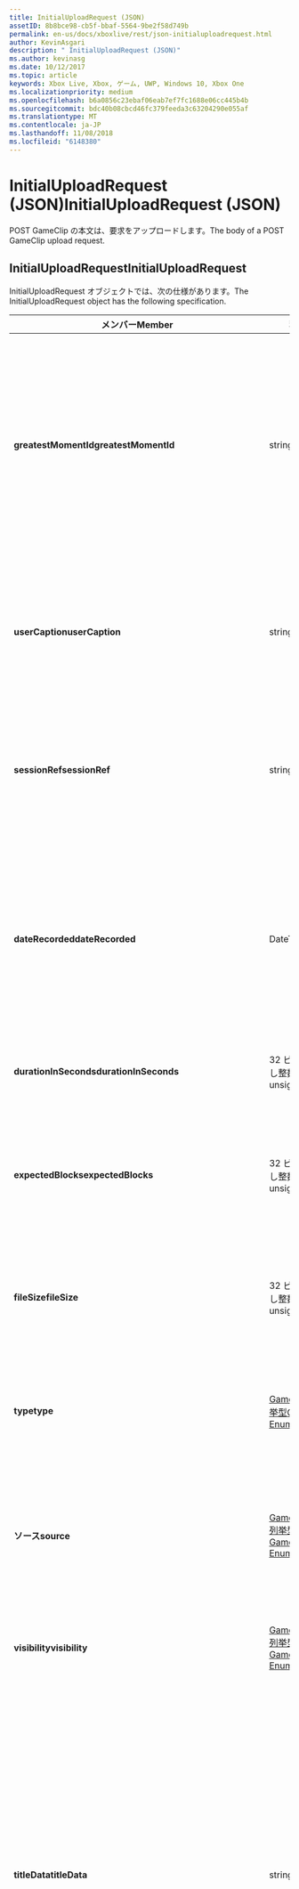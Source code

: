 ```yaml
---
title: InitialUploadRequest (JSON)
assetID: 8b8bce98-cb5f-bbaf-5564-9be2f58d749b
permalink: en-us/docs/xboxlive/rest/json-initialuploadrequest.html
author: KevinAsgari
description: " InitialUploadRequest (JSON)"
ms.author: kevinasg
ms.date: 10/12/2017
ms.topic: article
keywords: Xbox Live, Xbox, ゲーム, UWP, Windows 10, Xbox One
ms.localizationpriority: medium
ms.openlocfilehash: b6a0856c23ebaf06eab7ef7fc1688e06cc445b4b
ms.sourcegitcommit: bdc40b08cbcd46fc379feeda3c63204290e055af
ms.translationtype: MT
ms.contentlocale: ja-JP
ms.lasthandoff: 11/08/2018
ms.locfileid: "6148380"
---
```

# <a name="initialuploadrequest-json"></a><span data-ttu-id="a23bc-104">InitialUploadRequest (JSON)</span><span class="sxs-lookup"><span data-stu-id="a23bc-104">InitialUploadRequest (JSON)</span></span>
<span data-ttu-id="a23bc-105">POST GameClip の本文は、要求をアップロードします。</span><span class="sxs-lookup"><span data-stu-id="a23bc-105">The body of a POST GameClip upload request.</span></span> 
<a id="ID4EN"></a>

 
## <a name="initialuploadrequest"></a><span data-ttu-id="a23bc-106">InitialUploadRequest</span><span class="sxs-lookup"><span data-stu-id="a23bc-106">InitialUploadRequest</span></span>
 
<span data-ttu-id="a23bc-107">InitialUploadRequest オブジェクトでは、次の仕様があります。</span><span class="sxs-lookup"><span data-stu-id="a23bc-107">The InitialUploadRequest object has the following specification.</span></span>
 
| <span data-ttu-id="a23bc-108">メンバー</span><span class="sxs-lookup"><span data-stu-id="a23bc-108">Member</span></span>| <span data-ttu-id="a23bc-109">種類</span><span class="sxs-lookup"><span data-stu-id="a23bc-109">Type</span></span>| <span data-ttu-id="a23bc-110">説明</span><span class="sxs-lookup"><span data-stu-id="a23bc-110">Description</span></span>| 
| --- | --- | --- | 
| <b><span data-ttu-id="a23bc-111">greatestMomentId</span><span class="sxs-lookup"><span data-stu-id="a23bc-111">greatestMomentId</span></span></b>| <span data-ttu-id="a23bc-112">string</span><span class="sxs-lookup"><span data-stu-id="a23bc-112">string</span></span>| <span data-ttu-id="a23bc-113">クリップの名前として使用するテキストの文字列 ID。</span><span class="sxs-lookup"><span data-stu-id="a23bc-113">The string ID for the text to use as the name for the clip.</span></span> <span data-ttu-id="a23bc-114">これの管理し、タイトルの開発者によってタイトルの構成ファイルにローカライズされます。</span><span class="sxs-lookup"><span data-stu-id="a23bc-114">This is managed and localized in the config file for the title by the developer of the title.</span></span>| 
| <b><span data-ttu-id="a23bc-115">userCaption</span><span class="sxs-lookup"><span data-stu-id="a23bc-115">userCaption</span></span></b>| <span data-ttu-id="a23bc-116">string</span><span class="sxs-lookup"><span data-stu-id="a23bc-116">string</span></span>| <span data-ttu-id="a23bc-117">省略可能。</span><span class="sxs-lookup"><span data-stu-id="a23bc-117">Optional.</span></span> <span data-ttu-id="a23bc-118">ユーザー入力の代替名最大 250 文字の最大長のゲーム クリップされます。</span><span class="sxs-lookup"><span data-stu-id="a23bc-118">Alternate user-entered name for game clip up to a maximum length of 250 characters.</span></span>| 
| <b><span data-ttu-id="a23bc-119">sessionRef</span><span class="sxs-lookup"><span data-stu-id="a23bc-119">sessionRef</span></span></b>| <span data-ttu-id="a23bc-120">string</span><span class="sxs-lookup"><span data-stu-id="a23bc-120">string</span></span>| <span data-ttu-id="a23bc-121">省略可能。</span><span class="sxs-lookup"><span data-stu-id="a23bc-121">Optional.</span></span> <span data-ttu-id="a23bc-122">ゲーム セッションのレコーディングの完了を参照します。</span><span class="sxs-lookup"><span data-stu-id="a23bc-122">Game session reference during which the recording was done.</span></span>| 
| <b><span data-ttu-id="a23bc-123">dateRecorded</span><span class="sxs-lookup"><span data-stu-id="a23bc-123">dateRecorded</span></span></b>| <span data-ttu-id="a23bc-124">DateTime</span><span class="sxs-lookup"><span data-stu-id="a23bc-124">DateTime</span></span>| <span data-ttu-id="a23bc-125">UTC で、レコーディングを開始した時刻。</span><span class="sxs-lookup"><span data-stu-id="a23bc-125">The time the recording was started, in UTC.</span></span> <span data-ttu-id="a23bc-126">ISO 8601 文字列としてマーシャ リング (詳細については、<a href="http://www.w3.org/TR/NOTE-datetime">日付と時刻の形式</a>を参照) の書式を設定します。</span><span class="sxs-lookup"><span data-stu-id="a23bc-126">Marshalled as a string in ISO 8601 format (see <a href="http://www.w3.org/TR/NOTE-datetime">Date and Time Formats</a> for more information).</span></span>| 
| <b><span data-ttu-id="a23bc-127">durationInSeconds</span><span class="sxs-lookup"><span data-stu-id="a23bc-127">durationInSeconds</span></span></b>| <span data-ttu-id="a23bc-128">32 ビットの符号なし整数</span><span class="sxs-lookup"><span data-stu-id="a23bc-128">32-bit unsigned integer</span></span>| <span data-ttu-id="a23bc-129">秒単位でのクリップの長さ。</span><span class="sxs-lookup"><span data-stu-id="a23bc-129">The length of the clip in seconds.</span></span>| 
| <b><span data-ttu-id="a23bc-130">expectedBlocks</span><span class="sxs-lookup"><span data-stu-id="a23bc-130">expectedBlocks</span></span></b>| <span data-ttu-id="a23bc-131">32 ビットの符号なし整数</span><span class="sxs-lookup"><span data-stu-id="a23bc-131">32-bit unsigned integer</span></span>| <span data-ttu-id="a23bc-132">省略可能。</span><span class="sxs-lookup"><span data-stu-id="a23bc-132">Optional.</span></span> <span data-ttu-id="a23bc-133">ファイルを分類するブロックの数。</span><span class="sxs-lookup"><span data-stu-id="a23bc-133">Number of blocks into which file will be divided.</span></span> <span data-ttu-id="a23bc-134">省略ファイルは、1 つの要求で送信されます。</span><span class="sxs-lookup"><span data-stu-id="a23bc-134">Omit if file will be transmitted in a single request.</span></span>| 
| <b><span data-ttu-id="a23bc-135">fileSize</span><span class="sxs-lookup"><span data-stu-id="a23bc-135">fileSize</span></span></b>| <span data-ttu-id="a23bc-136">32 ビットの符号なし整数</span><span class="sxs-lookup"><span data-stu-id="a23bc-136">32-bit unsigned integer</span></span>| <span data-ttu-id="a23bc-137">ファイル サイズのアップロードされるビデオのバイト数。</span><span class="sxs-lookup"><span data-stu-id="a23bc-137">File size in bytes of the video that will be uploaded.</span></span>| 
| <b><span data-ttu-id="a23bc-138">type</span><span class="sxs-lookup"><span data-stu-id="a23bc-138">type</span></span></b>| [<span data-ttu-id="a23bc-139">GameClipType 列挙型</span><span class="sxs-lookup"><span data-stu-id="a23bc-139">GameClipType Enumeration</span></span>](../enums/gvr-enum-gamecliptypes.md)| <span data-ttu-id="a23bc-140">コンマ区切りで列挙型の文字列値としてマーシャ リング、クリップの種類です。</span><span class="sxs-lookup"><span data-stu-id="a23bc-140">The type of clip, marshaled as a string value of the enumeration that is comma-delimited.</span></span>| 
| <b><span data-ttu-id="a23bc-141">ソース</span><span class="sxs-lookup"><span data-stu-id="a23bc-141">source</span></span></b>| [<span data-ttu-id="a23bc-142">GameClipSource 列挙型</span><span class="sxs-lookup"><span data-stu-id="a23bc-142">GameClipSource Enumeration</span></span>](../enums/gvr-enum-gameclipsource.md)| <span data-ttu-id="a23bc-143">クリップの元の指定、列挙体の文字列値としてマーシャ リングします。</span><span class="sxs-lookup"><span data-stu-id="a23bc-143">Specifies how the clip was sourced, marshaled as a string value of the enumeration.</span></span>| 
| <b><span data-ttu-id="a23bc-144">visibility</span><span class="sxs-lookup"><span data-stu-id="a23bc-144">visibility</span></span></b>| [<span data-ttu-id="a23bc-145">GameClipVisibility 列挙型</span><span class="sxs-lookup"><span data-stu-id="a23bc-145">GameClipVisibility Enumeration</span></span>](../enums/gvr-enum-gameclipvisibility.md)| <span data-ttu-id="a23bc-146">システムでの公開後に、ゲーム クリップの可視性を指定します。</span><span class="sxs-lookup"><span data-stu-id="a23bc-146">Specifies the visibility of the game clip once it is published in the system.</span></span>| 
| <b><span data-ttu-id="a23bc-147">titleData</span><span class="sxs-lookup"><span data-stu-id="a23bc-147">titleData</span></span></b>| <span data-ttu-id="a23bc-148">string</span><span class="sxs-lookup"><span data-stu-id="a23bc-148">string</span></span>| <span data-ttu-id="a23bc-149">省略可能。</span><span class="sxs-lookup"><span data-stu-id="a23bc-149">Optional.</span></span> <span data-ttu-id="a23bc-150">このクリップに関連付けられているタイトル固有のプロパティのプロパティ バッグです。</span><span class="sxs-lookup"><span data-stu-id="a23bc-150">Property bag for title-specific properties associated with this clip.</span></span> <span data-ttu-id="a23bc-151">格納され、として返されるのです。</span><span class="sxs-lookup"><span data-stu-id="a23bc-151">Stored and returned as-is.</span></span> <span data-ttu-id="a23bc-152">タイトル デベロッパーは、クリップに関するメタデータを保持するため、このフィールドを使用できます。</span><span class="sxs-lookup"><span data-stu-id="a23bc-152">Title developers can use this field to persist their own metadata about a clip.</span></span>| 
| <b><span data-ttu-id="a23bc-153">titleData</span><span class="sxs-lookup"><span data-stu-id="a23bc-153">titleData</span></span></b>| <span data-ttu-id="a23bc-154">string</span><span class="sxs-lookup"><span data-stu-id="a23bc-154">string</span></span>| <span data-ttu-id="a23bc-155">省略可能。</span><span class="sxs-lookup"><span data-stu-id="a23bc-155">Optional.</span></span> <span data-ttu-id="a23bc-156">このクリップに関連付けられているコンソールに固有のプロパティのプロパティ バッグです。</span><span class="sxs-lookup"><span data-stu-id="a23bc-156">Property bag for console-specific properties associated with this clip.</span></span> <span data-ttu-id="a23bc-157">格納され、として返されるのです。</span><span class="sxs-lookup"><span data-stu-id="a23bc-157">Stored and returned as-is.</span></span> <span data-ttu-id="a23bc-158">本体のプラットフォームでは、クリップに関するメタデータを保持するため、このフィールドを使用できます。</span><span class="sxs-lookup"><span data-stu-id="a23bc-158">Console Platform can use this field to persist their own metadata about a clip.</span></span>| 
| <b><span data-ttu-id="a23bc-159">systemProperties</span><span class="sxs-lookup"><span data-stu-id="a23bc-159">systemProperties</span></span></b>| <span data-ttu-id="a23bc-160">string</span><span class="sxs-lookup"><span data-stu-id="a23bc-160">string</span></span>| <span data-ttu-id="a23bc-161">省略可能。</span><span class="sxs-lookup"><span data-stu-id="a23bc-161">Optional.</span></span> <span data-ttu-id="a23bc-162">このクリップに関連付けられているコンソールに固有のプロパティのプロパティ バッグです。</span><span class="sxs-lookup"><span data-stu-id="a23bc-162">Property bag for console-specific properties associated with this clip.</span></span> <span data-ttu-id="a23bc-163">格納され、として返されます。</span><span class="sxs-lookup"><span data-stu-id="a23bc-163">Stored and returned as is.</span></span> <span data-ttu-id="a23bc-164">本体のプラットフォームでは、クリップに関するメタデータを保持するため、このフィールドを使用できます。</span><span class="sxs-lookup"><span data-stu-id="a23bc-164">Console Platform can use this field to persist their own metadata about a clip.</span></span>| 
| <b><span data-ttu-id="a23bc-165">usersInSession</span><span class="sxs-lookup"><span data-stu-id="a23bc-165">usersInSession</span></span></b>| <span data-ttu-id="a23bc-166">文字列の配列</span><span class="sxs-lookup"><span data-stu-id="a23bc-166">array of string</span></span>| <span data-ttu-id="a23bc-167">省略可能。</span><span class="sxs-lookup"><span data-stu-id="a23bc-167">Optional.</span></span> <span data-ttu-id="a23bc-168">現在のセッションでユーザーの一覧。</span><span class="sxs-lookup"><span data-stu-id="a23bc-168">A list of the users in the current session.</span></span>| 
| <b><span data-ttu-id="a23bc-169">thumbnailSource</span><span class="sxs-lookup"><span data-stu-id="a23bc-169">thumbnailSource</span></span></b>| [<span data-ttu-id="a23bc-170">ThumbnailSource 列挙型</span><span class="sxs-lookup"><span data-stu-id="a23bc-170">ThumbnailSource Enumeration</span></span>](../enums/gvr-enum-thumbnailsource.md)| <span data-ttu-id="a23bc-171">省略可能。</span><span class="sxs-lookup"><span data-stu-id="a23bc-171">Optional.</span></span> <span data-ttu-id="a23bc-172">サムネイルのソース。</span><span class="sxs-lookup"><span data-stu-id="a23bc-172">The source of the thumbnail.</span></span>| 
| <b><span data-ttu-id="a23bc-173">thumbnailOffsetMillseconds</span><span class="sxs-lookup"><span data-stu-id="a23bc-173">thumbnailOffsetMillseconds</span></span></b>| <span data-ttu-id="a23bc-174">32 ビット符号付き整数</span><span class="sxs-lookup"><span data-stu-id="a23bc-174">32-bit signed integer</span></span>| <span data-ttu-id="a23bc-175">生成されたオフセットのサムネイルを (ミリ秒単位) のオフセットを指定します。</span><span class="sxs-lookup"><span data-stu-id="a23bc-175">Specifies the offset (in milliseconds) for offset generated thumbnails.</span></span> <span data-ttu-id="a23bc-176"><b>ThumbnailSource</b>をオフセットを設定するときに指定だけです。</span><span class="sxs-lookup"><span data-stu-id="a23bc-176">Only specified when <b>thumbnailSource</b> is set to Offset.</span></span>| 
| <b><span data-ttu-id="a23bc-177">savedByUser</span><span class="sxs-lookup"><span data-stu-id="a23bc-177">savedByUser</span></span></b>| <span data-ttu-id="a23bc-178">ブール値</span><span class="sxs-lookup"><span data-stu-id="a23bc-178">Boolean value</span></span>| <span data-ttu-id="a23bc-179">省略可能。</span><span class="sxs-lookup"><span data-stu-id="a23bc-179">Optional.</span></span> <span data-ttu-id="a23bc-180">FIFO 記憶域ではなく、ユーザーのクォータに保存するクリップを設定します。</span><span class="sxs-lookup"><span data-stu-id="a23bc-180">Sets the clip to be saved to the user's quota instead of FIFO storage.</span></span> <span data-ttu-id="a23bc-181">既定値は false。</span><span class="sxs-lookup"><span data-stu-id="a23bc-181">Defaults to false.</span></span>| 
  
<a id="ID4ERH"></a>

 
## <a name="sample-json-syntax"></a><span data-ttu-id="a23bc-182">JSON 構文の例</span><span class="sxs-lookup"><span data-stu-id="a23bc-182">Sample JSON syntax</span></span>
 

```json
{
   "greatestMomentId": "123abc",
   "userCaption": "OMG Look at this!",
   "sessionRef": "4587552a-a5ad-4c4c-a787-5bc5af70e4c9",
   "dateRecorded": "2012-12-23T11:08:08Z",
   "durationInSeconds": 27,
   "expectedBlocks": 7,
   "fileSize": 1234567,
   "type": "MagicMoment, Achievement",
   "source": "Console",
   "visibility": "Default",
   "titleData": "{ 'Boss': 'The Invincible' }",
   "systemProperties": "{ 'Id': '123456', 'Location': 'C:\\videos\\123456.mp4' }",
   "thumbnailSource": "Offset",
   "thumbnailOffsetMillseconds": 20000,
   "savedByUser": false
 }
    
```

  
<a id="ID4E1H"></a>

 
## <a name="see-also"></a><span data-ttu-id="a23bc-183">関連項目</span><span class="sxs-lookup"><span data-stu-id="a23bc-183">See also</span></span>
 
<a id="ID4E3H"></a>

 
##### <a name="parent"></a><span data-ttu-id="a23bc-184">Parent</span><span class="sxs-lookup"><span data-stu-id="a23bc-184">Parent</span></span> 

[<span data-ttu-id="a23bc-185">JavaScript Object Notation (JSON) オブジェクト リファレンス</span><span class="sxs-lookup"><span data-stu-id="a23bc-185">JavaScript Object Notation (JSON) Object Reference</span></span>](atoc-xboxlivews-reference-json.md)

   